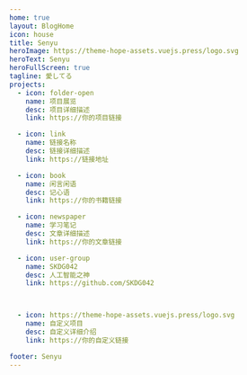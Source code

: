 ```yaml
---
home: true
layout: BlogHome
icon: house
title: Senyu
heroImage: https://theme-hope-assets.vuejs.press/logo.svg
heroText: Senyu
heroFullScreen: true
tagline: 愛してる
projects:
  - icon: folder-open
    name: 项目展览
    desc: 项目详细描述
    link: https://你的项目链接

  - icon: link
    name: 链接名称
    desc: 链接详细描述
    link: https://链接地址

  - icon: book
    name: 闲言闲语
    desc: 记心语
    link: https://你的书籍链接

  - icon: newspaper
    name: 学习笔记
    desc: 文章详细描述
    link: https://你的文章链接

  - icon: user-group
    name: SKDG042
    desc: 人工智能之神
    link: https://github.com/SKDG042



  - icon: https://theme-hope-assets.vuejs.press/logo.svg
    name: 自定义项目
    desc: 自定义详细介绍
    link: https://你的自定义链接

footer: Senyu
---
```



